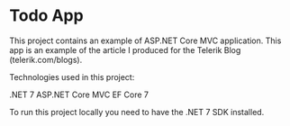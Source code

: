 # Todo App

This project contains an example of ASP.NET Core MVC application. This app is an example of the article I produced for the Telerik Blog (telerik.com/blogs).

Technologies used in this project:

.NET 7
ASP.NET Core MVC
EF Core 7

To run this project locally you need to have the .NET 7 SDK installed.
